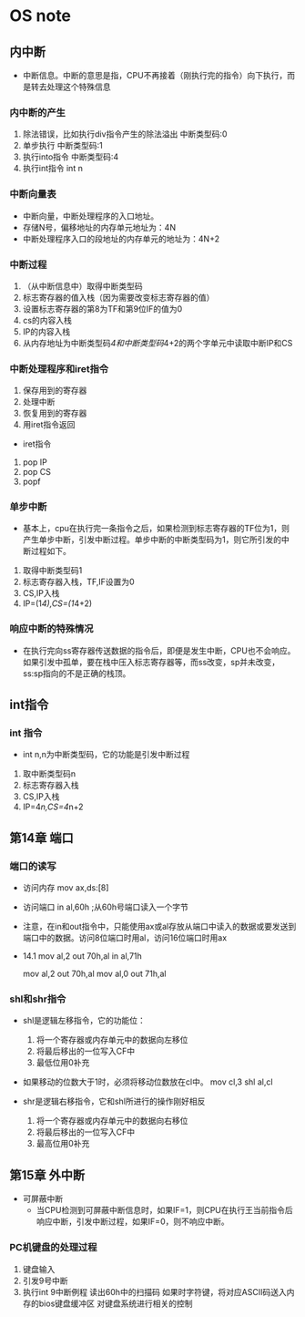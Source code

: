 # OS note

## 内中断

* 中断信息。中断的意思是指，CPU不再接着（刚执行完的指令）向下执行，而是转去处理这个特殊信息

### 内中断的产生

1. 除法错误，比如执行div指令产生的除法溢出 中断类型码:0
2. 单步执行 中断类型码:1
3. 执行into指令 中断类型码:4
4. 执行int指令 int n

### 中断向量表

* 中断向量，中断处理程序的入口地址。
* 存储N号，偏移地址的内存单元地址为：4N
* 中断处理程序入口的段地址的内存单元的地址为：4N+2

### 中断过程

1. （从中断信息中）取得中断类型码
2. 标志寄存器的值入栈（因为需要改变标志寄存器的值）
3. 设置标志寄存器的第8为TF和第9位IF的值为0
4. cs的内容入栈
5. IP的内容入栈
6. 从内存地址为中断类型码*4和中断类型码*4+2的两个字单元中读取中断IP和CS

### 中断处理程序和iret指令

1. 保存用到的寄存器
2. 处理中断
3. 恢复用到的寄存器
4. 用iret指令返回

* iret指令

1. pop IP
2. pop CS
3. popf

### 单步中断

* 基本上，cpu在执行完一条指令之后，如果检测到标志寄存器的TF位为1，则产生单步中断，引发中断过程。单步中断的中断类型码为1，则它所引发的中断过程如下。

1. 取得中断类型码1
2. 标志寄存器入栈，TF,IF设置为0
3. CS,IP入栈
4. IP=(1*4),CS=(1*4+2)

### 响应中断的特殊情况

* 在执行完向ss寄存器传送数据的指令后，即便是发生中断，CPU也不会响应。如果引发中孤单，要在栈中压入标志寄存器等，而ss改变，sp并未改变，ss:sp指向的不是正确的栈顶。

## int指令

### int 指令

* int n,n为中断类型码，它的功能是引发中断过程

1. 取中断类型码n
2. 标志寄存器入栈
3. CS,IP入栈
4. IP=4*n,CS=4*n+2

## 第14章 端口

### 端口的读写

* 访问内存 mov ax,ds:[8]

* 访问端口 in al,60h ;从60h号端口读入一个字节

* 注意，在in和out指令中，只能使用ax或al存放从端口中读入的数据或要发送到端口中的数据。访问8位端口时用al，访问16位端口时用ax

* 14.1
  mov al,2
  out 70h,al
  in al,71h

  mov al,2
  out 70h,al
  mov al,0
  out 71h,al

### shl和shr指令

* shl是逻辑左移指令，它的功能位：
  1. 将一个寄存器或内存单元中的数据向左移位
  2. 将最后移出的一位写入CF中
  3. 最低位用0补充
* 如果移动的位数大于1时，必须将移动位数放在cl中。
  mov cl,3
  shl al,cl

* shr是逻辑右移指令，它和shl所进行的操作刚好相反
  1. 将一个寄存器或内存单元中的数据向右移位
  2. 将最后移出的一位写入CF中
  3. 最高位用0补充

## 第15章 外中断

* 可屏蔽中断
  * 当CPU检测到可屏蔽中断信息时，如果IF=1，则CPU在执行王当前指令后响应中断，引发中断过程，如果IF=0，则不响应中断。

### PC机键盘的处理过程

1. 键盘输入
2. 引发9号中断
3. 执行int 9中断例程
  读出60h中的扫描码
  如果时字符键，将对应ASCII码送入内存的bios键盘缓冲区
  对键盘系统进行相关的控制